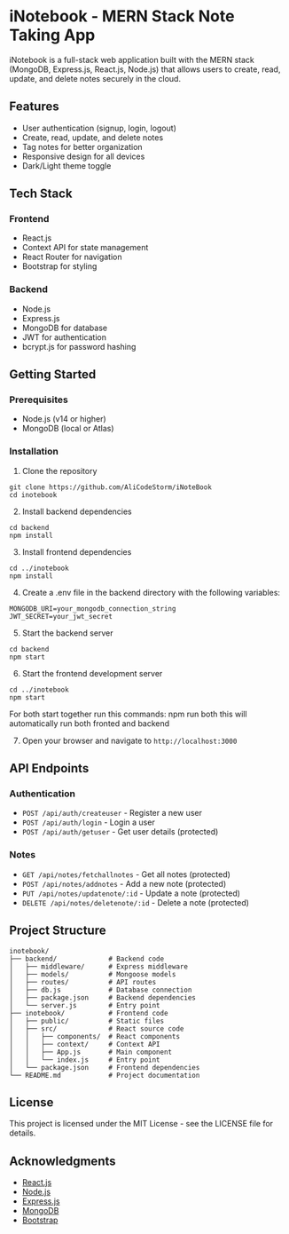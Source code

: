 # iNotebook - MERN Stack Note Taking App

iNotebook is a full-stack web application built with the MERN stack (MongoDB, Express.js, React.js, Node.js) that allows users to create, read, update, and delete notes securely in the cloud.

## Features

- User authentication (signup, login, logout)
- Create, read, update, and delete notes
- Tag notes for better organization
- Responsive design for all devices
- Dark/Light theme toggle

## Tech Stack

### Frontend
- React.js
- Context API for state management
- React Router for navigation
- Bootstrap for styling

### Backend
- Node.js
- Express.js
- MongoDB for database
- JWT for authentication
- bcrypt.js for password hashing

## Getting Started

### Prerequisites
- Node.js (v14 or higher)
- MongoDB (local or Atlas)

### Installation

1. Clone the repository
```
git clone https://github.com/AliCodeStorm/iNoteBook
cd inotebook
```

2. Install backend dependencies
```
cd backend
npm install
```

3. Install frontend dependencies
```
cd ../inotebook
npm install
```

4. Create a .env file in the backend directory with the following variables:
```
MONGODB_URI=your_mongodb_connection_string
JWT_SECRET=your_jwt_secret
```

5. Start the backend server
```
cd backend
npm start
```

6. Start the frontend development server
```
cd ../inotebook
npm start
```
For both start together run this commands:
npm run both
this will automatically run both fronted and backend


7. Open your browser and navigate to `http://localhost:3000`

## API Endpoints

### Authentication
- `POST /api/auth/createuser` - Register a new user
- `POST /api/auth/login` - Login a user
- `POST /api/auth/getuser` - Get user details (protected)

### Notes
- `GET /api/notes/fetchallnotes` - Get all notes (protected)
- `POST /api/notes/addnotes` - Add a new note (protected)
- `PUT /api/notes/updatenote/:id` - Update a note (protected)
- `DELETE /api/notes/deletenote/:id` - Delete a note (protected)

## Project Structure

```
inotebook/
├── backend/             # Backend code
│   ├── middleware/      # Express middleware
│   ├── models/          # Mongoose models
│   ├── routes/          # API routes
│   ├── db.js            # Database connection
│   ├── package.json     # Backend dependencies
│   └── server.js        # Entry point
├── inotebook/           # Frontend code
│   ├── public/          # Static files
│   ├── src/             # React source code
│   │   ├── components/  # React components
│   │   ├── context/     # Context API
│   │   ├── App.js       # Main component
│   │   └── index.js     # Entry point
│   └── package.json     # Frontend dependencies
└── README.md            # Project documentation
```

## License

This project is licensed under the MIT License - see the LICENSE file for details.

## Acknowledgments

- [React.js](https://reactjs.org/)
- [Node.js](https://nodejs.org/)
- [Express.js](https://expressjs.com/)
- [MongoDB](https://www.mongodb.com/)
- [Bootstrap](https://getbootstrap.com/)
